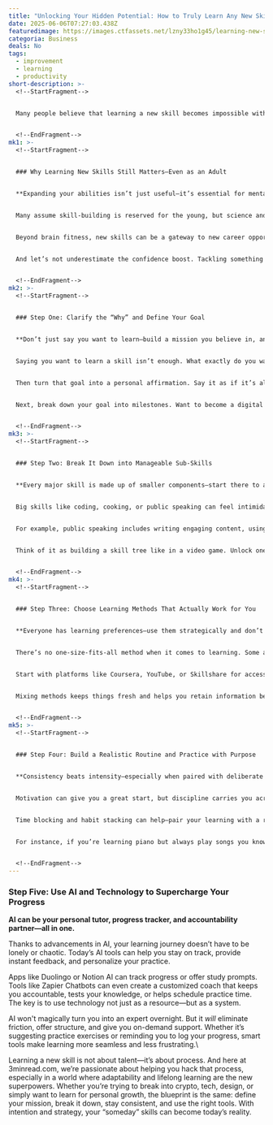```yaml
---
title: "Unlocking Your Hidden Potential: How to Truly Learn Any New Skill at Any Age"
date: 2025-06-06T07:27:03.438Z
featuredimage: https://images.ctfassets.net/lzny33ho1g45/learning-new-skills-p-img/a1822741ab112e5e4f3b48d25b24d32e/Group_12487.jpg?w=1520&fm=avif&q=31&fit=thumb&h=760
categoria: Business
deals: No
tags:
  - improvement
  - learning
  - productivity
short-description: >-
  <!--StartFragment-->


  Many people believe that learning a new skill becomes impossible with age—but that couldn’t be further from the truth. Whether you're trying to master a new language, pivot into tech, or simply want to explore a new hobby, the key lies in having a smart, structured approach. At 3minread.com, we dive deep into the modern tools, mental frameworks, and step-by-step methods that will help you learn faster, stay motivated, and finally conquer the skill you’ve been dreaming about.


  <!--EndFragment-->
mk1: >-
  <!--StartFragment-->


  ### Why Learning New Skills Still Matters—Even as an Adult


  **Expanding your abilities isn’t just useful—it’s essential for mental sharpness, career growth, and confidence.**


  Many assume skill-building is reserved for the young, but science and experience tell us otherwise. The adult brain is far from stagnant—it’s adaptable, ready to grow, and capable of rewiring itself with the right stimulation. Learning a new skill keeps your mind active, improves memory, and strengthens focus.


  Beyond brain fitness, new skills can be a gateway to new career opportunities. As industries evolve—especially with the rise of AI—being able to adapt by acquiring new capabilities is more important than ever. Mastering a new skill might be your ticket to switching fields, earning more, or moving into a leadership position.


  And let’s not underestimate the confidence boost. Tackling something new and succeeding, even incrementally, sends a strong message to your brain: “I can do hard things.” That sense of accomplishment often leads to higher self-esteem and greater resilience across all areas of life.


  <!--EndFragment-->
mk2: >-
  <!--StartFragment-->


  ### Step One: Clarify the “Why” and Define Your Goal


  **Don’t just say you want to learn—build a mission you believe in, and write it down.**


  Saying you want to learn a skill isn’t enough. What exactly do you want to achieve—and why? Set a SMART goal that’s Specific, Measurable, Achievable, Realistic, and Time-bound. This makes your goal real and achievable, not just a vague intention.


  Then turn that goal into a personal affirmation. Say it as if it’s already happening: “I design websites for small businesses from my home office,” instead of “I want to stop commuting.” This subtle shift in language trains your brain to treat the goal as reality, which can have a powerful motivational effect.


  Next, break down your goal into milestones. Want to become a digital illustrator? Your roadmap might include learning basic sketching, understanding color theory, and mastering software like Procreate or Adobe Illustrator. Track your journey and celebrate small wins along the way.


  <!--EndFragment-->
mk3: >-
  <!--StartFragment-->


  ### Step Two: Break It Down into Manageable Sub-Skills


  **Every major skill is made up of smaller components—start there to avoid burnout.**


  Big skills like coding, cooking, or public speaking can feel intimidating—until you dissect them. Breaking a complex ability into bite-sized sub-skills makes it easier to track progress and build momentum.


  For example, public speaking includes writing engaging content, using effective body language, and handling Q&A with poise. Focusing on one sub-skill at a time helps you avoid feeling overwhelmed while still moving forward.


  Think of it as building a skill tree like in a video game. Unlock one node, then move to the next. This layered approach not only boosts retention but also keeps your motivation intact as you check off completed sections.


  <!--EndFragment-->
mk4: >-
  <!--StartFragment-->


  ### Step Three: Choose Learning Methods That Actually Work for You


  **Everyone has learning preferences—use them strategically and don’t be afraid to mix it up.**


  There’s no one-size-fits-all method when it comes to learning. Some absorb knowledge best through reading, others by doing, and some by watching and mimicking. The trick is choosing a few methods that match your lifestyle, schedule, and learning preferences.


  Start with platforms like Coursera, YouTube, or Skillshare for accessible tutorials. Complement that with books, one-on-one coaching, or apps built for specific skills. Want to learn Japanese? Try a textbook for writing, but use conversation apps or language exchanges for verbal practice.


  Mixing methods keeps things fresh and helps you retain information better. Plus, it trains you to apply your new skills in varied contexts, which is critical for true mastery.


  <!--EndFragment-->
mk5: >-
  <!--StartFragment-->


  ### Step Four: Build a Realistic Routine and Practice with Purpose


  **Consistency beats intensity—especially when paired with deliberate practice.**


  Motivation can give you a great start, but discipline carries you across the finish line. That’s why it’s important to carve out regular, manageable chunks of time for your new skill. Even just 20 minutes daily can yield massive progress over time.


  Time blocking and habit stacking can help—pair your learning with a regular part of your routine like morning coffee or your commute. And don’t just practice passively. Use deliberate practice: identify weaknesses and purposefully work on them, even when it’s uncomfortable.


  For instance, if you’re learning piano but always play songs you know, you're not improving—just reinforcing comfort. Shift to areas that challenge you, like new chords or improvisation. That’s where real growth happens.


  <!--EndFragment-->
---
```

<!--StartFragment-->

### Step Five: Use AI and Technology to Supercharge Your Progress

**AI can be your personal tutor, progress tracker, and accountability partner—all in one.**

Thanks to advancements in AI, your learning journey doesn’t have to be lonely or chaotic. Today’s AI tools can help you stay on track, provide instant feedback, and personalize your practice.

Apps like Duolingo or Notion AI can track progress or offer study prompts. Tools like Zapier Chatbots can even create a customized coach that keeps you accountable, tests your knowledge, or helps schedule practice time. The key is to use technology not just as a resource—but as a system.

AI won't magically turn you into an expert overnight. But it *will* eliminate friction, offer structure, and give you on-demand support. Whether it’s suggesting practice exercises or reminding you to log your progress, smart tools make learning more seamless and less frustrating.\
<!--StartFragment-->

Learning a new skill is not about talent—it’s about process. And here at 3minread.com, we’re passionate about helping you hack that process, especially in a world where adaptability and lifelong learning are the new superpowers. Whether you’re trying to break into crypto, tech, design, or simply want to learn for personal growth, the blueprint is the same: define your mission, break it down, stay consistent, and use the right tools. With intention and strategy, your “someday” skills can become today’s reality.

<!--EndFragment-->

<!--EndFragment-->